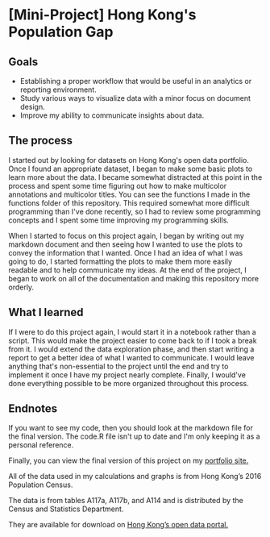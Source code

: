 # [Mini-Project] Hong Kong's Population Gap

## Goals

- Establishing a proper workflow that would be useful in an analytics or reporting environment.
- Study various ways to visualize data with a minor focus on document design. 
- Improve my ability to communicate insights about data. 


## The process

I started out by looking for datasets on Hong Kong's open data portfolio. Once I found an appropriate dataset, I began to make some basic plots to learn more about the data. I became somewhat distracted at this point in the process and spent some time figuring out how to make multicolor annotations and multicolor titles. You can see the functions I made in the functions folder of this repository. This required somewhat more difficult programming than I've done recently, so I had to review some programming concepts and I spent some time improving my programming skills. 

When I started to focus on this project again, I began by writing out my markdown document and then seeing how I wanted to use the plots to convey the information that I wanted. Once I had an idea of what I was going to do, I started formatting the plots to make them more easily readable and to help communicate my ideas. At the end of the project, I began to work on all of the documentation and making this repository more orderly. 


## What I learned

If I were to do this project again, I would start it in a notebook rather than a script. This would make the project easier to come back to if I took a break from it. I would extend the data exploration phase, and then start writing a report to get a better idea of what I wanted to communicate. I would leave anything that's non-essential to the project until the end and try to implement it once I have my project nearly complete. Finally, I would've done everything possible to be more organized throughout this process. 



## Endnotes

If you want to see my code, then you should look at the markdown file for the final version. The code.R file isn't up to date and I'm only keeping it as a personal reference.

Finally, you can view the final version of this project on my [portfolio site.](http://visuelledata.netlify.com/2018/01/03/hk-gender-post/)

All of the data used in my calculations and graphs is from Hong Kong’s 2016 Population Census.

The data is from tables A117a, A117b, and A114 and is distributed by the Census and Statistics Department.

They are available for download on [Hong Kong’s open data portal.](https://data.gov.hk/en-data/dataset/hk-censtatd-16bc-2016-population-by-census-main-tables)

